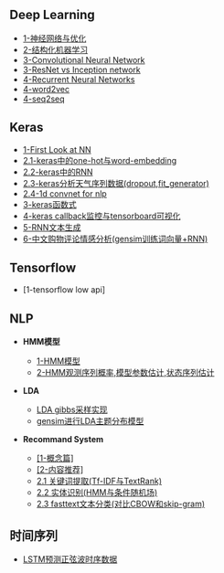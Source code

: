 Deep Learning
--------------

- [1-神经网络与优化](http://nbviewer.jupyter.org/github/lj72808up/DeepLearning/blob/master/blog/1-%E7%A5%9E%E7%BB%8F%E7%BD%91%E7%BB%9C%E4%B8%8E%E4%BC%98%E5%8C%96.ipynb)
- [2-结构化机器学习](http://nbviewer.jupyter.org/github/lj72808up/DeepLearning/blob/master/blog/2-%E7%BB%93%E6%9E%84%E5%8C%96%E6%9C%BA%E5%99%A8%E5%AD%A6%E4%B9%A0.ipynb)
- [3-Convolutional Neural Network](http://nbviewer.jupyter.org/github/lj72808up/DeepLearning/blob/master/blog/3-CNN.ipynb)
- [3-ResNet vs Inception network](http://nbviewer.jupyter.org/github/lj72808up/DeepLearning/blob/master/blog/3-ResNet%20vs%20Inception%20Net.ipynb)
- [4-Recurrent Neural Networks](https://nbviewer.jupyter.org/github/lj72808up/DeepLearning/blob/master/blog/4-Recurrent%20Neural%20Network.ipynb)
- [4-word2vec](http://nbviewer.jupyter.org/github/lj72808up/DeepLearning/blob/master/blog/4-word2vec.ipynb)
- [4-seq2seq](http://nbviewer.jupyter.org/github/lj72808up/DeepLearning/blob/master/blog/4-Seq2Seq.ipynb)

Keras
----------------
- [1-First Look at NN](http://nbviewer.jupyter.org/github/lj72808up/DeepLearning/blob/master/blog/DeepLearning%20in%20keras/1-%20First%20Look%20at%20NN%20.ipynb)  
- [2.1-keras中的one-hot与word-embedding](http://nbviewer.jupyter.org/github/lj72808up/DeepLearning/blob/master/blog/DeepLearning%20in%20keras/2.1-keras%E4%B8%AD%E7%9A%84one-hot%E4%B8%8Eword-embedding.ipynb)  
- [2.2-keras中的RNN](http://nbviewer.jupyter.org/github/lj72808up/DeepLearning/blob/master/blog/DeepLearning%20in%20keras/2.2-Keras%E4%B8%AD%E7%9A%84RNN.ipynb)
- [2.3-keras分析天气序列数据(dropout,fit_generator)](http://nbviewer.jupyter.org/github/lj72808up/DeepLearning/blob/master/blog/DeepLearning%20in%20keras/2.3-Advanced%20use%20of%20RNN.ipynb)
- [2.4-1d convnet for nlp](http://nbviewer.jupyter.org/github/lj72808up/DeepLearning/blob/02bc1e9a4785523a0f9a92a867167e7529fb128d/blog/DeepLearning%20in%20keras/2.4%201-d%20convnet%20for%20nlp.ipynb)
- [3-keras函数式](http://nbviewer.jupyter.org/github/lj72808up/DeepLearning/blob/02bc1e9a4785523a0f9a92a867167e7529fb128d/blog/DeepLearning%20in%20keras/3-keras%E9%AB%98%E7%BA%A7%E5%8A%9F%E8%83%BD.ipynb)
- [4-keras callback监控与tensorboard可视化](http://nbviewer.jupyter.org/github/lj72808up/DeepLearning/blob/02bc1e9a4785523a0f9a92a867167e7529fb128d/blog/DeepLearning%20in%20keras/4-%E4%BD%BF%E7%94%A8keras%20callback%E5%92%8Ctensorboard%E7%9B%91%E6%8E%A7.ipynb) 
- [5-RNN文本生成](http://nbviewer.jupyter.org/github/lj72808up/DeepLearning/blob/02bc1e9a4785523a0f9a92a867167e7529fb128d/blog/DeepLearning%20in%20keras/5-RNN%E6%96%87%E6%9C%AC%E7%94%9F%E6%88%90.ipynb)
- [6-中文购物评论情感分析(gensim训练词向量+RNN)](http://nbviewer.jupyter.org/github/lj72808up/DeepLearning/blob/901b63cd676a928f46608047912ca2983d1375c7/blog/DeepLearning%20in%20keras/6-%E4%B8%AD%E6%96%87%E8%B4%AD%E7%89%A9%E8%AF%84%E4%BB%B7%E6%83%85%E6%84%9F%E5%88%86%E6%9E%90.ipynb)


Tensorflow
---------------
- [1-tensorflow low api]


NLP
-------------------
* **HMM模型**

    * [1-HMM模型](http://nbviewer.jupyter.org/github/lj72808up/DeepLearning/blob/master/blog/%E8%87%AA%E7%84%B6%E8%AF%AD%E8%A8%80%E5%A4%84%E7%90%86/1-HMM%E6%A8%A1%E5%9E%8B.ipynb)  
    * [2-HMM观测序列概率,模型参数估计,状态序列估计](http://nbviewer.jupyter.org/github/lj72808up/DeepLearning/blob/master/blog/%E8%87%AA%E7%84%B6%E8%AF%AD%E8%A8%80%E5%A4%84%E7%90%86/1-HMM%E8%A7%82%E6%B5%8B%E5%BA%8F%E5%88%97%E6%A6%82%E7%8E%87%2C%E6%A8%A1%E5%9E%8B%E5%8F%82%E6%95%B0%E4%BC%B0%E8%AE%A1%2C%E7%8A%B6%E6%80%81%E5%BA%8F%E5%88%97%E4%BC%B0%E8%AE%A1.ipynb)

* **LDA**

    * [LDA gibbs采样实现](https://nbviewer.jupyter.org/github/lj72808up/DeepLearning/blob/master/blog/LDA/1-LDA%E7%9A%84Gibbs%E9%87%87%E6%A0%B7%E5%AE%9E%E7%8E%B0.ipynb)
    * [gensim进行LDA主题分布模型](http://nbviewer.jupyter.org/github/lj72808up/DeepLearning/blob/master/blog/LDA/3-gensim%E5%AE%9E%E7%8E%B0LDA.ipynb)

* **Recommand System**
    * [[1-概念篇]](http://nbviewer.jupyter.org/github/lj72808up/DeepLearning/blob/901b63cd676a928f46608047912ca2983d1375c7/blog/Recommended%20System/1-%E6%A6%82%E5%BF%B5%E7%AF%87.ipynb)
    * [[2-内容推荐]](https://github.com/lj72808up/DeepLearning/blob/901b63cd676a928f46608047912ca2983d1375c7/blog/Recommended%20System/2-%E5%86%85%E5%AE%B9%E6%8E%A8%E8%8D%90.ipynb)
    * [2.1 关键词提取(Tf-IDF与TextRank)](https://github.com/lj72808up/DeepLearning/blob/901b63cd676a928f46608047912ca2983d1375c7/blog/Recommended%20System/2.1%20-%20%E5%85%B3%E9%94%AE%E8%AF%8D%E6%8F%90%E5%8F%96(TF-IDF%E4%B8%8ETestRank).ipynb)
    * [2.2 实体识别(HMM与条件随机场)]()
    * [2.3 fasttext文本分类(对比CBOW和skip-gram)](http://nbviewer.jupyter.org/github/lj72808up/DeepLearning/blob/901b63cd676a928f46608047912ca2983d1375c7/blog/Recommended%20System/2.3%20-%20fastext%E6%96%87%E6%9C%AC%E5%88%86%E7%B1%BB.ipynb)


## 时间序列
- [LSTM预测正弦波时序数据](http://nbviewer.jupyter.org/github/lj72808up/DeepLearning/blob/master/blog/%E6%97%B6%E9%97%B4%E5%BA%8F%E5%88%97/0-lstm%E9%A2%84%E6%B5%8B%E6%97%B6%E5%BA%8F.ipynb)


